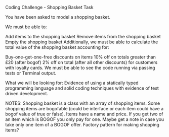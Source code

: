 Coding Challenge - Shopping Basket Task

You have been asked to model a shopping basket.

We must be able to:

Add items to the shopping basket
Remove items from the shopping basket
Empty the shopping basket
Additionally, we must be able to calculate the total value of the shopping basket accounting for:

Buy-one-get-one-free discounts on items
10% off on totals greater than £20 (after bogof)
2% off on total (after all other discounts) for customers with loyalty cards.
We must be able to see the code running via passing tests or Terminal output.

What we will be looking for:
Evidence of using a statically typed programming language and solid coding techniques with evidence of test driven development.

NOTES:
Shopping basket is a class with an array of shopping items.
Some shopping items are bogofable (could be interface or each item could have a bogof value of true or false).
Items have a name and price. If you get two of an item which is BOGOF you only pay for one. Maybe get a note in case you take only one item of a BOGOF offer.
Factory pattern for making shopping items?
